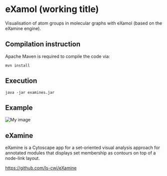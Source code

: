 eXamol (working title)
=======

Visualisation of atom groups in molecular graphs with eXamol (based on the eXamine engine).

Compilation instruction
-----------------------

Apache Maven is required to compile the code via:

    mvn install
    
Execution 
-----------------------

    java -jar examines.jar

Example 
-----------------------

![My image](https://raw.githubusercontent.com/GaBil100/eXamine-eXamol-/stand-alone/documents/img/Bildschirmfoto%202018-01-16%20um%2018.54.22.png)

eXamine 
-----------------------
eXamine is a Cytoscape app for a set-oriented visual analysis approach for annotated modules that displays set membership as contours on top of a node-link layout.

https://github.com/ls-cwi/eXamine
